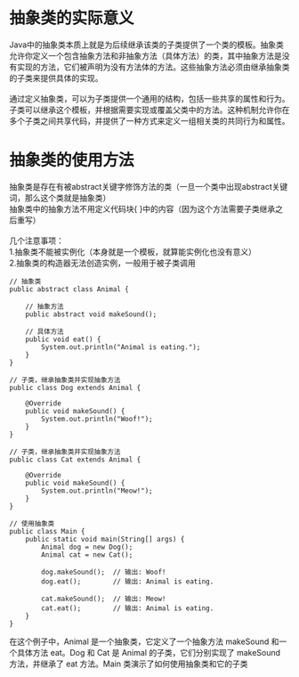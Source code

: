 <h1>抽象类的实际意义</h1>
Java中的抽象类本质上就是为后续继承该类的子类提供了一个类的模板。抽象类允许你定义一个包含抽象方法和非抽象方法（具体方法）的类，其中抽象方法是没有实现的方法，它们被声明为没有方法体的方法。这些抽象方法必须由继承抽象类的子类来提供具体的实现。</br>
</br>
通过定义抽象类，可以为子类提供一个通用的结构，包括一些共享的属性和行为。子类可以继承这个模板，并根据需要实现或覆盖父类中的方法。这种机制允许你在多个子类之间共享代码，并提供了一种方式来定义一组相关类的共同行为和属性。</br>

<h1>抽象类的使用方法</h1>
抽象类是存在有被abstract关键字修饰方法的类（一旦一个类中出现abstract关键词，那么这个类就是抽象类）</br>
抽象类中的抽象方法不用定义代码块{ }中的内容（因为这个方法需要子类继承之后重写）</br>
</br>
几个注意事项： </br>
1.抽象类不能被实例化（本身就是一个模板，就算能实例化也没有意义）</br>
2.抽象类的构造器无法创造实例，一般用于被子类调用</br>

```
// 抽象类  
public abstract class Animal {  
      
    // 抽象方法  
    public abstract void makeSound();  
      
    // 具体方法  
    public void eat() {  
        System.out.println("Animal is eating.");  
    }  
}  
  
// 子类，继承抽象类并实现抽象方法  
public class Dog extends Animal {  
      
    @Override  
    public void makeSound() {  
        System.out.println("Woof!");  
    }  
}  
  
// 子类，继承抽象类并实现抽象方法  
public class Cat extends Animal {  
      
    @Override  
    public void makeSound() {  
        System.out.println("Meow!");  
    }  
}  
  
// 使用抽象类  
public class Main {  
    public static void main(String[] args) {  
        Animal dog = new Dog();  
        Animal cat = new Cat();  
          
        dog.makeSound();  // 输出: Woof!  
        dog.eat();        // 输出: Animal is eating.  
          
        cat.makeSound();  // 输出: Meow!  
        cat.eat();        // 输出: Animal is eating.  
    }  
}
```
在这个例子中，Animal 是一个抽象类，它定义了一个抽象方法 makeSound 和一个具体方法 eat。Dog 和 Cat 是 Animal 的子类，它们分别实现了 makeSound 方法，并继承了 eat 方法。Main 类演示了如何使用抽象类和它的子类 </br>
